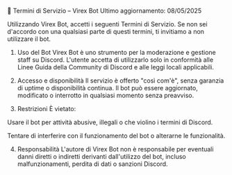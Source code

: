 📜 Termini di Servizio – Virex Bot
Ultimo aggiornamento: 08/05/2025

Utilizzando Virex Bot, accetti i seguenti Termini di Servizio. Se non sei d'accordo con una qualsiasi parte di questi termini, ti invitiamo a non utilizzare il bot.

1. Uso del Bot
Virex Bot è uno strumento per la moderazione e gestione staff su Discord. L'utente accetta di utilizzarlo solo in conformità alle Linee Guida della Community di Discord e alle leggi locali applicabili.

2. Accesso e disponibilità
Il servizio è offerto "così com'è", senza garanzia di uptime o disponibilità continua. Il bot può essere aggiornato, modificato o interrotto in qualsiasi momento senza preavviso.

3. Restrizioni
È vietato:

Usare il bot per attività abusive, illegali o che violino i termini di Discord.

Tentare di interferire con il funzionamento del bot o alterarne le funzionalità.

4. Responsabilità
L'autore di Virex Bot non è responsabile per eventuali danni diretti o indiretti derivanti dall'utilizzo del bot, incluso malfunzionamenti, perdita di dati o sanzioni Discord.

